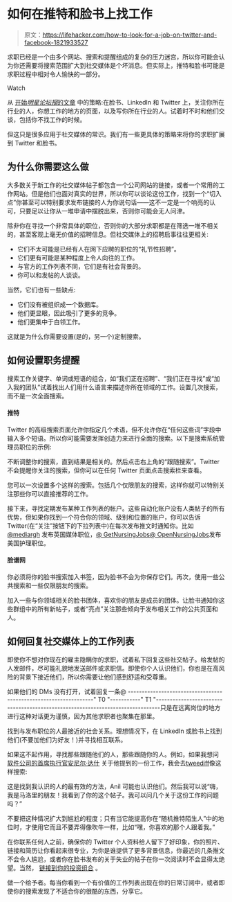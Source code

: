 # 如何在推特和脸书上找工作

> 原文：<https://lifehacker.com/how-to-look-for-a-job-on-twitter-and-facebook-1821933527>

求职已经是一个由多个网站、搜索和提醒组成的复杂的压力迷宫，所以你可能会认为你还需要将搜索范围扩大到社交媒体是个坏消息。但实际上，推特和脸书可能是求职过程中相对令人愉快的一部分。

Watch

从 [开始*明星论坛报*的文章](http://www.startribune.com/how-to-use-linkedin-facebook-and-twitter-in-your-job-hunt/467737853/) 中的策略:在脸书、LinkedIn 和 Twitter 上，关注你所在行业的人，你想工作的地方的页面，以及写你所在行业的人。试着时不时和他们交谈，包括你不找工作的时候。

但这只是很多应用于社交媒体的常识。我们有一些更具体的策略来将你的求职扩展到 Twitter 和脸书。

## 为什么你需要这么做

大多数关于新工作的社交媒体帖子都包含一个公司网站的链接，或者一个常用的工作网站。但是他们也面对真实的世界，所以你可以谈论这份工作，找到一个“切入点”你甚至可以特别要求发布链接的人为你说句话——这不一定是一个响亮的认可，只要足以让你从一堆申请中摆脱出来，否则你可能会无人问津。

除非你在寻找一个非常具体的职位，否则你的大部分求职都是在筛选一堆不相关的，甚至客观上毫无价值的招聘信息。但社交媒体上的招聘启事往往更相关:

*   它们不太可能是已经有人在网下应聘的职位的“礼节性招聘”。
*   它们更有可能是某种程度上令人向往的工作。
*   与官方的工作列表不同，它们是有社会背景的。
*   你可以和发帖的人谈谈。

当然，它们也有一些缺点:

*   它们没有被组织成一个数据库。
*   他们更显眼，因此吸引了更多的竞争。
*   他们更集中于白领工作。

这就是为什么你需要设置(是的，另一个)定制搜索。

## 如何设置职务提醒

搜索工作关键字、单词或短语的组合，如“我们正在招聘”、“我们正在寻找”或“加入我的团队”试着找出人们用什么语言来描述你所在领域的工作。设置几次搜索，而不是一次全面搜索。

#### 推特

Twitter 的高级搜索页面允许你指定几个术语，但不允许你在“任何这些词”字段中输入多个短语。所以你可能需要发挥创造力来进行全面的搜索。以下是搜索系统管理员职位的示例:

不断调整你的搜索，直到结果是相关的。然后点击右上角的“跟随搜索”。Twitter 不会提醒你关注的搜索，但你可以在任何 Twitter 页面点击搜索栏来查看。

您可以一次设置多个这样的搜索。包括几个仅限朋友的搜索，这样你就可以特别关注那些你可以直接推荐的工作。

接下来，寻找定期发布某种工作列表的帐户。这些自动化账户没有人类帖子的所有优势，但如果你找到一个符合你的领域、级别和位置的账户，你可以告诉 Twitter(在“关注”按钮下的下拉列表中)在每次发布推文时通知你。比如 [@mediargh](https://twitter.com/mediargh) 发布英国媒体职位，[@ GetNursingJobs](https://twitter.com/getnursingjobs?lang=en)[@ OpenNursingJobs](https://twitter.com/OpenNursingJobs)发布美国护理职位。

#### 脸谱网

你必须将你的脸书搜索加入书签，因为脸书不会为你保存它们。再次，使用一些公共搜索和一些仅限朋友的搜索。

加入一些与你领域相关的脸书团体，喜欢你的朋友是成员的团体。让脸书通知你这些群组中的所有新帖子，或者“亮点”关注那些倾向于发布相关工作的公共页面和人。

## 如何回复社交媒体上的工作列表

即使你不想对你现在的雇主隐瞒你的求职，试着私下回复这些社交帖子。给发帖的人发邮件，尽可能礼貌地发送邮件或求职信。即使你个人认识他们，你也是在高风险的背景下接近他们，所以你需要让他们感到舒适和受尊重。

如果他们的 DMs 没有打开，试着回复一条@ -----------------------------------------------------------------" T0 "-----------" T1 "-------------------------------------------------------------------------------只是在远离岗位的地方进行这种对话更为谨慎，因为其他求职者也聚集在那里。

找到与发布职位的人最接近的社会关系。理想情况下，在 LinkedIn 或脸书上找到他们(不要加他们为好友！)并寻找相互联系。

如果这不起作用，寻找那些跟随他们的人，那些跟随你的人。例如，如果我想问 [软件公司的首席执行官安尼尔·达什](https://twitter.com/anildash) 关于他提到的一份工作，我会去[tweediff](http://tweepdiff.com/anildash/toomuchnick.followers)像这样搜索:

这是找到我认识的人的最有效的方法，Anil 可能也认识他们。然后我可以说“嗨，我是马洛里的朋友！我看到了你的这个帖子。我可以问几个关于这份工作的问题吗？”

不要把这种情况扩大到尴尬的程度；只有当它能提高你在“随机推特陌生人”中的地位时，才使用它而且不要弄得像吹牛一样，比如“嘿，你喜欢的那个人跟着我。”

在你联系任何人之前，确保你的 Twitter 个人资料给人留下了好印象，你的照片、链接和简历让你看起来很专业，为你是谁提供了更多背景信息，你最近的几条推文不会令人尴尬，或者你在脸书发布的关于失业的帖子在你一次阅读时不会显得太绝望。当然， [链接到你的投资组合](https://lifehacker.com/almost-everyone-needs-a-public-portfolio-1819366275) 。

做一个给予者。每当你看到一个有价值的工作列表出现在你的日常订阅中，或者即使你的搜索发现了不适合你的很酷的东西，分享它。